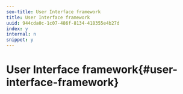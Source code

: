 ```yaml
---
seo-title: User Interface framework
title: User Interface framework
uuid: 944cda0c-1c07-486f-8134-418355e4b27d
index: y
internal: n
snippet: y
---
```


# User Interface framework{#user-interface-framework}

